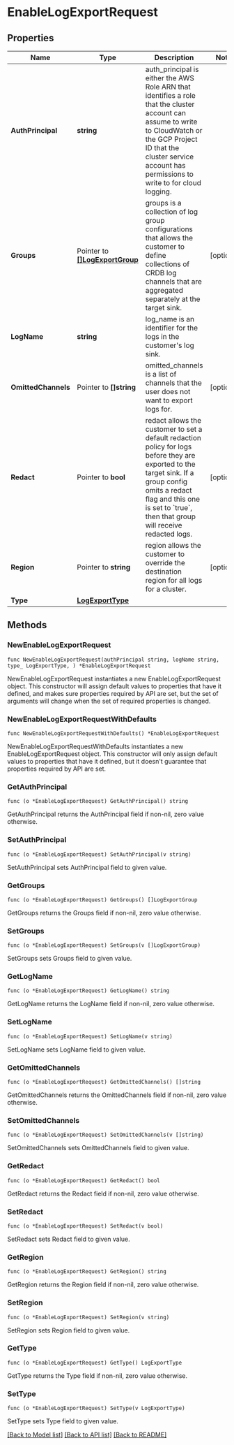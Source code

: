 # EnableLogExportRequest

## Properties

Name | Type | Description | Notes
------------ | ------------- | ------------- | -------------
**AuthPrincipal** | **string** | auth_principal is either the AWS Role ARN that identifies a role that the cluster account can assume to write to CloudWatch or the GCP Project ID that the cluster service account has permissions to write to for cloud logging. | 
**Groups** | Pointer to [**[]LogExportGroup**](LogExportGroup.md) | groups is a collection of log group configurations that allows the customer to define collections of CRDB log channels that are aggregated separately at the target sink. | [optional] 
**LogName** | **string** | log_name is an identifier for the logs in the customer&#39;s log sink. | 
**OmittedChannels** | Pointer to **[]string** | omitted_channels is a list of channels that the user does not want to export logs for. | [optional] 
**Redact** | Pointer to **bool** | redact allows the customer to set a default redaction policy for logs before they are exported to the target sink. If a group config omits a redact flag and this one is set to &#x60;true&#x60;, then that group will receive redacted logs. | [optional] 
**Region** | Pointer to **string** | region allows the customer to override the destination region for all logs for a cluster. | [optional] 
**Type** | [**LogExportType**](LogExportType.md) |  | 

## Methods

### NewEnableLogExportRequest

`func NewEnableLogExportRequest(authPrincipal string, logName string, type_ LogExportType, ) *EnableLogExportRequest`

NewEnableLogExportRequest instantiates a new EnableLogExportRequest object.
This constructor will assign default values to properties that have it defined,
and makes sure properties required by API are set, but the set of arguments
will change when the set of required properties is changed.

### NewEnableLogExportRequestWithDefaults

`func NewEnableLogExportRequestWithDefaults() *EnableLogExportRequest`

NewEnableLogExportRequestWithDefaults instantiates a new EnableLogExportRequest object.
This constructor will only assign default values to properties that have it defined,
but it doesn't guarantee that properties required by API are set.

### GetAuthPrincipal

`func (o *EnableLogExportRequest) GetAuthPrincipal() string`

GetAuthPrincipal returns the AuthPrincipal field if non-nil, zero value otherwise.

### SetAuthPrincipal

`func (o *EnableLogExportRequest) SetAuthPrincipal(v string)`

SetAuthPrincipal sets AuthPrincipal field to given value.

### GetGroups

`func (o *EnableLogExportRequest) GetGroups() []LogExportGroup`

GetGroups returns the Groups field if non-nil, zero value otherwise.

### SetGroups

`func (o *EnableLogExportRequest) SetGroups(v []LogExportGroup)`

SetGroups sets Groups field to given value.

### GetLogName

`func (o *EnableLogExportRequest) GetLogName() string`

GetLogName returns the LogName field if non-nil, zero value otherwise.

### SetLogName

`func (o *EnableLogExportRequest) SetLogName(v string)`

SetLogName sets LogName field to given value.

### GetOmittedChannels

`func (o *EnableLogExportRequest) GetOmittedChannels() []string`

GetOmittedChannels returns the OmittedChannels field if non-nil, zero value otherwise.

### SetOmittedChannels

`func (o *EnableLogExportRequest) SetOmittedChannels(v []string)`

SetOmittedChannels sets OmittedChannels field to given value.

### GetRedact

`func (o *EnableLogExportRequest) GetRedact() bool`

GetRedact returns the Redact field if non-nil, zero value otherwise.

### SetRedact

`func (o *EnableLogExportRequest) SetRedact(v bool)`

SetRedact sets Redact field to given value.

### GetRegion

`func (o *EnableLogExportRequest) GetRegion() string`

GetRegion returns the Region field if non-nil, zero value otherwise.

### SetRegion

`func (o *EnableLogExportRequest) SetRegion(v string)`

SetRegion sets Region field to given value.

### GetType

`func (o *EnableLogExportRequest) GetType() LogExportType`

GetType returns the Type field if non-nil, zero value otherwise.

### SetType

`func (o *EnableLogExportRequest) SetType(v LogExportType)`

SetType sets Type field to given value.


[[Back to Model list]](../README.md#documentation-for-models) [[Back to API list]](../README.md#documentation-for-api-endpoints) [[Back to README]](../README.md)



